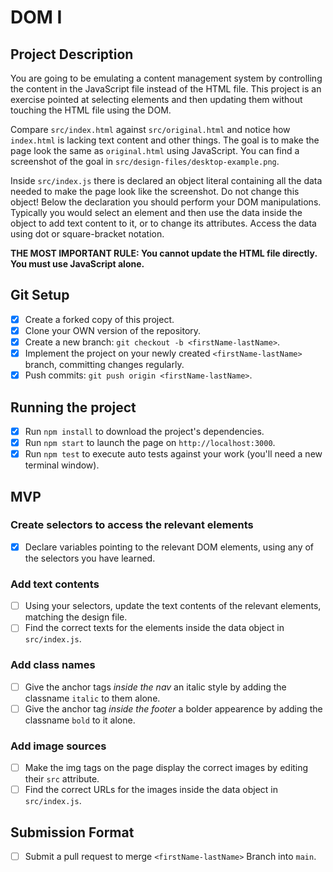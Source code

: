 # DOM I

## Project Description

You are going to be emulating a content management system by controlling the content in the JavaScript file instead of the HTML file. This project is an exercise pointed at selecting elements and then updating them without touching the HTML file using the DOM.

Compare `src/index.html` against `src/original.html` and notice how `index.html` is lacking text content and other things. The goal is to make the page look the same as `original.html` using JavaScript. You can find a screenshot of the goal in `src/design-files/desktop-example.png`.

Inside `src/index.js` there is declared an object literal containing all the data needed to make the page look like the screenshot. Do not change this object! Below the declaration you should perform your DOM manipulations. Typically you would select an element and then use the data inside the object to add text content to it, or to change its attributes. Access the data using dot or square-bracket notation.

**THE MOST IMPORTANT RULE: You cannot update the HTML file directly. You must use JavaScript alone.**

## Git Setup

* [x] Create a forked copy of this project.
* [x] Clone your OWN version of the repository.
* [x] Create a new branch: `git checkout -b <firstName-lastName>`.
* [x] Implement the project on your newly created `<firstName-lastName>` branch, committing changes regularly.
* [x] Push commits: `git push origin <firstName-lastName>`.

## Running the project

* [x] Run `npm install` to download the project's dependencies.
* [x] Run `npm start` to launch the page on `http://localhost:3000`.
* [x] Run `npm test` to execute auto tests against your work (you'll need a new terminal window).

## MVP

### Create selectors to access the relevant elements

* [x] Declare variables pointing to the relevant DOM elements, using any of the selectors you have learned.

### Add text contents

* [ ] Using your selectors, update the text contents of the relevant elements, matching the design file.
* [ ] Find the correct texts for the elements inside the data object in `src/index.js`.

### Add class names

* [ ] Give the anchor tags _inside the nav_ an italic style by adding the classname `italic` to them alone.
* [ ] Give the anchor tag _inside the footer_ a bolder appearence by adding the classname `bold` to it alone.

### Add image sources

* [ ] Make the img tags on the page display the correct images by editing their `src` attribute.
* [ ] Find the correct URLs for the images inside the data object in `src/index.js`.

## Submission Format

* [ ] Submit a pull request to merge `<firstName-lastName>` Branch into `main`.
